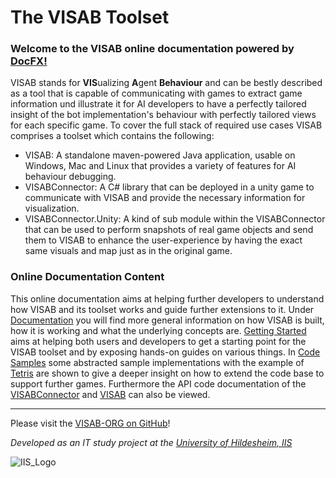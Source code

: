 # The VISAB Toolset

### Welcome to the VISAB online documentation powered by [DocFX!](https://dotnet.github.io/docfx/)

VISAB stands for **VIS**ualizing **A**gent **Behaviour** and can be bestly described as a tool that is 
capable of communicating with games to extract game information und illustrate it for AI developers to have a perfectly tailored
insight of the bot implementation's behaviour with perfectly tailored views for each specific game. To cover the full stack of required 
use cases VISAB comprises a toolset which contains the following:

- VISAB: A standalone maven-powered Java application, usable on Windows, Mac and Linux that provides a variety of features for AI behaviour debugging.
- VISABConnector: A C# library that can be deployed in a unity game to communicate with VISAB and provide the necessary information for visualization.
- VISABConnector.Unity: A kind of sub module within the VISABConnector that can be used to perform snapshots of real game objects and send them to VISAB
to enhance the user-experience by having the exact same visuals and map just as in the original game.

### Online Documentation Content

This online documentation aims at helping further developers to understand how VISAB and its toolset works and guide further extensions to it.
Under [Documentation](https://visab-org.github.io/documentation/index.html) you will find more general information on how VISAB is built, how it is working and what 
the underlying concepts are. [Getting Started](https://visab-org.github.io/getting_started/index.html) aims at helping both users and developers to get a starting point for the VISAB toolset
and by exposing hands-on guides on various things. In [Code Samples](https://visab-org.github.io/code_samples/index.html) some abstracted sample implementations with the example of [Tetris](https://tetris.com/play-tetris)
are shown to give a deeper insight on how to extend the code base to support further games. Furthermore the API code documentation of the [VISABConnector](https://visab-org.github.io/api_visabconnector/index.html) and [VISAB](https://visab-org.github.io/api_visab/index.html)
can also be viewed.

<hr>

Please visit the [VISAB-ORG on GitHub](https://github.com/VISAB-ORG)!

*Developed as an IT study project at the [University of Hildesheim, IIS](https://www.uni-hildesheim.de/fb4/institute/ifi/intelligente-informationssysteme-iis/)*

![IIS_Logo](https://www.uni-hildesheim.de/media/_migrated/pics/logo_IIS_fett.png)
